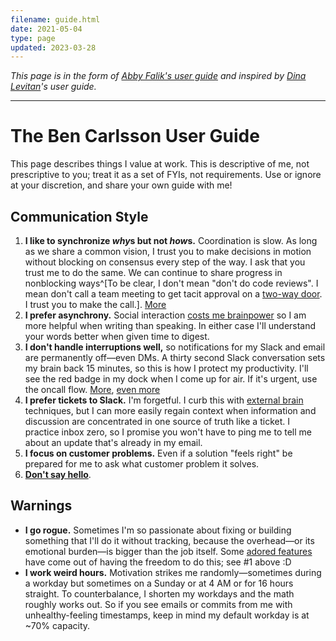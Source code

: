 ```yaml
---
filename: guide.html
date: 2021-05-04
type: page
updated: 2023-03-28
---
```


_This page is in the form of [Abby Falik's user
guide](https://www.linkedin.com/pulse/leaders-need-user-manuals-what-i-learned-writing-mine-abby-falik/)
and inspired by [Dina Levitan](http://dinalevitan.com/)'s user guide._

---

# The Ben Carlsson User Guide

This page describes things I value at work. This is descriptive of me, not
prescriptive to you; treat it as a set of FYIs, not requirements. Use or ignore
at your discretion, and share your own guide with me!

## Communication Style

<!-- Commenting because I like this idea, but it just doesn't belong here. Maybe somewhere else.
1. **Succinct**: The more people expected to read what I'm writing, the higher the
   cost/benefit of spending time honing it. For widespread pieces, 90% of my
   time is editing. [More](http://www.paulgraham.com/simply.html), [even
   more](http://www.paulgraham.com/useful.html)
-->

1. **I like to synchronize *why*s but not *how*s.** Coordination is slow. As long as we share a
   common vision, I trust you to make decisions in motion without blocking on consensus
   every step of the way. I ask that you trust me to do the same. We can continue to share progress in
   nonblocking
   ways^[To be clear, I don't mean "don't do code reviews". I mean don't call a team
   meeting to get tacit approval on a [two-way door](https://shit.management/one-way-and-two-way-door-decisions/). I trust you to make the call.].
   [More](https://communitywiki.org/wiki/DoOcracy)
2. **I prefer asynchrony.** Social interaction [costs me
   brainpower](autism.html#masking) so I am more helpful
   when writing than speaking. In either case I'll understand your words
   better when given
   time to digest.
3. **I don't handle interruptions well,** so notifications for my Slack and email are
   permanently off—even DMs. A thirty second Slack conversation sets my brain back 15
   minutes, so this is how I protect my productivity.
   I'll see the red badge in my dock
   when I come up for air. If it's urgent, use the oncall flow.
   [More](img/guide-programmerinterrupted.png), [even more](http://www.paulgraham.com/makersschedule.html)
4. **I prefer tickets to Slack.** I'm forgetful. I curb this with [external
   brain](<https://en.wikipedia.org/wiki/External_memory_(psychology)>) techniques,
   but I can more easily regain context when information and discussion are concentrated
   in one source of truth like
   a ticket. I practice inbox zero, so I promise you won't have to ping me to
   tell me about an update that's already in my email.
5. **I focus on customer problems.** Even if a solution "feels right" be prepared for me to
   ask what customer problem it solves.
6. **[Don't say hello](https://nohello.net/)**.

## Warnings

- **I go rogue.** Sometimes I'm so passionate about fixing or building something
  that I'll do it without tracking, because the overhead—or its emotional
  burden—is bigger than the job itself. Some [adored
  features](https://twitter.com/search?q=https%3A%2F%2Ftwitter.com%2Fglcls%2Fstatus%2F720689621466619904&src=typed_query)
  have come out of having the freedom to do this; see #1 above :D
- **I work weird hours.** Motivation strikes me randomly—sometimes during a
  workday but sometimes on a Sunday or at 4 AM or for 16 hours straight. To
  counterbalance, I shorten my workdays and the math roughly works out. So if
  you see emails or commits from me with unhealthy-feeling timestamps, keep in
  mind my default workday is at ~70% capacity.
